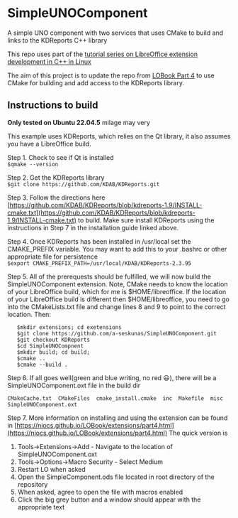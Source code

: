 # SimpleUNOComponent
A simple UNO component with two services that uses CMake to build and links to the KDReports C++ library

This repo uses part of the [tutorial series on LibreOffice extension development in C++ in Linux](https://niocs.github.io/LOBook/extensions/index.html)

The aim of this project is to update the repo from [LOBook Part 4](https://niocs.github.io/LOBook/extensions/part4.html) to use CMake for building
and add access to the KDReports library.

## Instructions to build
**Only tested on Ubuntu 22.04.5** milage may very

This example uses KDReports, which relies on the Qt library, it also assumes you have a LibreOffice build.

Step 1. Check to see if Qt is installed\
  ```$qmake --version```

Step 2. Get the KDReports library\
  ```$git clone https://github.com/KDAB/KDReports.git```

Step 3. Follow the directions here [https://github.com/KDAB/KDReports/blob/kdreports-1.9/INSTALL-cmake.txt](https://github.com/KDAB/KDReports/blob/kdreports-1.9/INSTALL-cmake.txt)
   to build. Make sure install KDReports using the instructions in Step 7 in the installation guide linked above.

Step 4. Once KDReports has been installed in /usr/local set the CMAKE_PREFIX variable.
   You may want to add this to your .bashrc or other appropriate file for persistence\
   ```$export CMAKE_PREFIX_PATH=/usr/local/KDAB/KDReports-2.3.95```

Step 5. All of the prerequests should be fulfilled, we will now build the SimpleUNOComponent extension. Note, CMake needs to know the location of your LibreOffice build, which for me is $HOME/libreoffice. If the location of your LibreOffice build is different then $HOME/libreoffice, you need to go into the CMakeLists.txt file and change lines 8 and 9 to point to the correct location. Then:
```
   $mkdir extensions; cd exetensions
   $git clone https://github.com/a-seskunas/SimpleUNOComponent.git
   $git checkout KDReports
   $cd SimpleUNOCompnent
   $mkdir build; cd build;
   $cmake ..
   $cmake --build .
```
Step 6. If all goes well(green and blue writing, no red 😃), there will be a SimpleUNOComponent.oxt file in the build dir
```
CMakeCache.txt  CMakeFiles  cmake_install.cmake  inc  Makefile  misc  SimpleUNOComponent.oxt
```

Step 7. More information on installing and using the extension can be found in [https://niocs.github.io/LOBook/extensions/part4.html](https://niocs.github.io/LOBook/extensions/part4.html)
   The quick version is
   1. Tools->Extensions->Add - Navigate to the location of SimpleUNOComponent.oxt
   2. Tools->Options->Macro Security - Select Medium
   3. Restart LO when asked
   4. Open the SimpleComponent.ods file located in root directory of the repository
   5. When asked, agree to open the file with macros enabled
   6. Click the big grey button and a window should appear with the appropriate text

